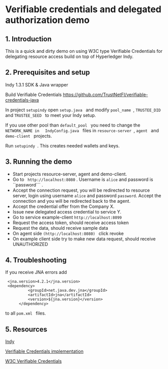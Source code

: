 # Verifiable credentials and delegated authorization demo
## 1. Introduction
This is a quick and  dirty demo on using W3C type Verifiable Credentials for delegating resource access build on top of Hyperledger Indy. 

## 2. Prerequisites and setup

Indy 1.3.1 SDK & Java wrapper

Build Verifiable Credentials https://github.com/TrustNetFI/verifiable-credentials-java 

In project ```setupindy``` open ```setup.java ``` and modify  ```pool_name ```,  ```TRUSTEE_DID ``` and  ```TRUSTEE_SEED ```   to meet your Indy setup.


If you use other pool than  ```default_pool ``` you need to change the  ```NETWORK_NAME in  ```  ```IndyConfig.java ``` files in  ```resource-server ```,  ```agent ``` and  ```demo-client ``` projects.


Run  ```setupindy ```. This creates needed wallets and keys. 


## 3. Running the demo
+ Start projects resource-server, agent and demo-client.
+ Go to ``` http://localhost:8080``` . Username is  ```alice``` and password is ``password``` .
+ Accept the connection request, you will be redirected to resource server, login using username ```alice``` and password ```password```. Accept the connection and you will be redirected back to the agent.
+ Accept the credential offer from the Company X. 
+ Issue new delegated access credential to service Y.
+ Go to service example-client ```http://localhost:8099```
+ Request the access token, should receive access token 
+ Request the data, should receive sample data
+ On agent side  ```(http://localhost:8080) ``` click revoke 
+ On example client side try to make new data request, should receive UNAUTHORIZED

 ## 4. Troubleshooting
 If you receive JNA errors add
~~~~
 <jna.version>4.2.1</jna.version>
 <dependency>
          <groupId>net.java.dev.jna</groupId>
          <artifactId>jna</artifactId>
          <version>${jna.version}</version>
      </dependency>
~~~~
to all  ```pom.xml ``` files.

 

## 5. Resources

[Indy](https://www.hyperledger.org/projects)

[Verifiable Credentials implementation](https://github.com/TrustNetFI/verifiable-credentials-java)

[W3C Verifiable Credentials](https://www.w3.org/2017/vc/WG/)
